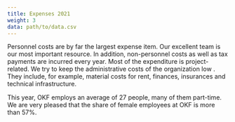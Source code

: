 ```yaml
---
title: Expenses 2021
weight: 3
data: path/to/data.csv
---
```


Personnel costs are by far the largest expense item. Our excellent team is our most important resource. In addition, non-personnel costs as well as tax payments are incurred every year. Most of the expenditure is project-related. We try to keep the administrative costs of the organization low . They include, for example, material costs for rent, finances, insurances and technical infrastructure.

<div class="ausgaben"></div>

This year, OKF employs an average of 27 people, many of them part-time. We are very pleased that the share of female employees at OKF is more than 57%.
